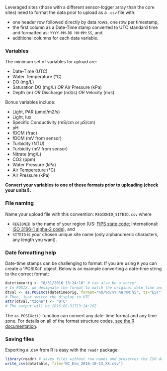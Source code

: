 Leveraged sites (those with a different sensor-logger array than the core sites) need to format the data prior to upload as a `.csv` file with:
- one header row followed directly by data rows, one row per timestamp,
- the first column as a Date-Time stamp converted to UTC standard time and formatted as: `YYYY-MM-DD HH:MM:SS`, and
- additional columns for each data variable.

### Variables

The minimum set of variables for upload are:
- Date-Time (UTC)
- Water Temperature (°C)
- DO (mg/L)
- Saturation DO (mg/L) *OR* Air Pressure (kPa)
- Depth (m) *OR* Discharge (m3/s) *OR* Velocity (m/s)

Bonus variables include:
- Light, PAR (μmol/m2/s)
- Light, lux
- Specific Conductivity (mS/cm or μS/cm)
- pH
- fDOM (frac)
- fDOM (mV from sensor)
- Turbidity (NTU)
- Turbidity (mV from sensor)
- Nitrate (mg/L)
- CO2 (ppm)
- Water Pressure (kPa)
- Air Temperature (°C)
- Air Pressure (kPa)

**Convert your variables to one of these formats prior to uploading (check your units!).**

### File naming

Name your upload file with this convention: `REGIONID_SITEID.csv`
where
- `REGIONID` is the name of your region (US: [FIPS state code](https://en.wikipedia.org/wiki/Federal_Information_Processing_Standard_state_code); International: [ISO 3166-1 alpha-2 code](https://en.wikipedia.org/wiki/ISO_3166-1_alpha-2)), and
- `SITEID` is your chosen unique site name (only alphanumeric characters, any length you want).

### Date formatting help

Date-time stamps can be challenging to format. If you are using `R` you can create a 'POSIXct' object. Below is an example converting a date-time string to the correct format:
```R
datetimeorig <- "8/31/2016 13:24:16" # can also be a vector
# In POSIX, we designate the format to match the original date time and specify the timezone of the original date time...
dtval <- as.POSIXct(datetimeorig, format="%m/%d/%Y %H:%M:%S", tz="EST")
# Then, just switch the display to UTC
attr(dtval,"tzone") <- "UTC"
# The output will be 2016-08-31T13:24:16Z
```
The `as.POSIXct()` function can convert any date-time format and any time zone. For details on all of the format structure codes, [see the R documentation](https://stat.ethz.ch/R-manual/R-devel/library/base/html/strptime.html).

### Saving files

Exporting a .csv from R is easy with the `readr` package:
```R
library(readr) # saves files without row names and preserves the ISO date-time format
write_csv(datatable, file="NC_Eno_2016-10-13_XX.csv")
```
